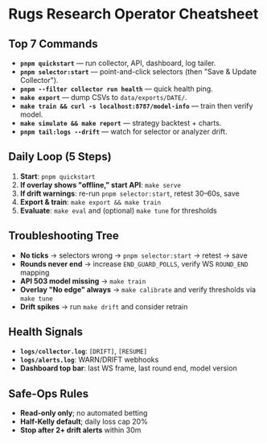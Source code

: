 # Rugs Research Operator Cheatsheet

## Top 7 Commands

- **`pnpm quickstart`** — run collector, API, dashboard, log tailer.
- **`pnpm selector:start`** — point-and-click selectors (then "Save & Update Collector").
- **`pnpm --filter collector run health`** — quick health ping.
- **`make export`** — dump CSVs to `data/exports/DATE/`.
- **`make train && curl -s localhost:8787/model-info`** — train then verify model.
- **`make simulate && make report`** — strategy backtest + charts.
- **`pnpm tail:logs --drift`** — watch for selector or analyzer drift.

## Daily Loop (5 Steps)

1. **Start**: `pnpm quickstart`
2. **If overlay shows "offline," start API**: `make serve`
3. **If drift warnings**: re-run `pnpm selector:start`, retest 30–60s, save
4. **Export & train**: `make export && make train`
5. **Evaluate**: `make eval` and (optional) `make tune` for thresholds

## Troubleshooting Tree

- **No ticks** → selectors wrong → `pnpm selector:start` → retest → save
- **Rounds never end** → increase `END_GUARD_POLLS`, verify WS `ROUND_END` mapping
- **API 503 model missing** → `make train`
- **Overlay "No edge" always** → `make calibrate` and verify thresholds via `make tune`
- **Drift spikes** → run `make drift` and consider retrain

## Health Signals

- **`logs/collector.log`**: `[DRIFT]`, `[RESUME]`
- **`logs/alerts.log`**: WARN/DRIFT webhooks
- **Dashboard top bar**: last WS frame, last round end, model version

## Safe-Ops Rules

- **Read-only only**; no automated betting
- **Half-Kelly default**; daily loss cap 20%
- **Stop after 2+ drift alerts** within 30m
